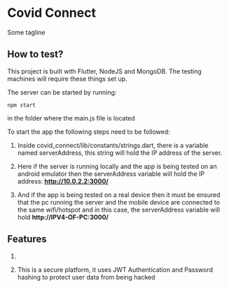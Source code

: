 # Covid Connect

Some tagline

## How to test?

This project is built with Flutter, NodeJS and MongoDB. The testing machines will require these things set up.

The server can be started by running:
```
npm start
```
in the folder where the main.js file is located


To start the app the following steps need to be followed:

1. Inside covid_connect/lib/constants/strings.dart, there is a variable named serverAddress, this string will hold the IP address of the server. 

2. Here if the server is running locally and the app is being tested on an android emulator then the serverAddress variable will hold the IP address: **http://10.0.2.2:3000/**

3. And if the app is being tested on a real device then it must be ensured that the pc running the server and the mobile device are connected to the same wifi/hotspot and in this case, the serverAddress variable will hold **http://IPV4-OF-PC:3000/**


## Features

1. 

2. This is a secure platform, it uses JWT Authentication and Password hashing to protect user data from being hacked